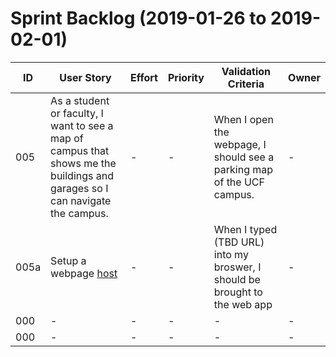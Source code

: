 # Sprint Backlog (2019-01-26 to 2019-02-01)

| ID | User Story | Effort | Priority | Validation Criteria | Owner |
|----|------------|--------|----------|---------------------|-------|
| 005 | As a student or faculty, I want to see a map of campus that shows me the buildings and garages so I can navigate the campus. | - | - | When I open the webpage, I should see a parking map of the UCF campus. | - |
| 005a | Setup a webpage [host](https://education.github.com/pack) | - | - | When I typed (TBD URL) into my broswer, I should be brought to the web app | - |
| 000 | - | - | - | - | - |
| 000 | - | - | - | - | - |
